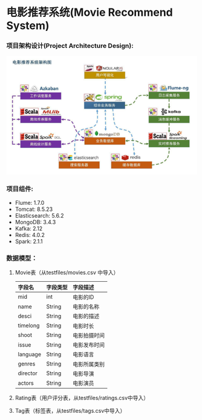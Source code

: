 # 电影推荐系统(Movie Recommend System)

### 项目架构设计(Project Architecture Design):

![image-20191127111530616](README.assets/image-20191127111530616.png)

### 项目组件:

- Flume: 1.7.0
- Tomcat:  8.5.23
- Elasticsearch: 5.6.2
- MongoDB: 3.4.3
- Kafka: 2.12
- Redis: 4.0.2
- Spark: 2.1.1

### 数据模型：

1. Movie表（从testfiles/movies.csv 中导入）

   | 字段名   | 字段类型 | 字段描述     |
   | -------- | -------- | ------------ |
   | mid      | int      | 电影的ID     |
   | name     | String   | 电影的名称   |
   | desci    | String   | 电影的描述   |
   | timelong | String   | 电影时长     |
   | shoot    | String   | 电影拍摄时间 |
   | issue    | String   | 电影发布时间 |
   | language | String   | 电影语言     |
   | genres   | String   | 电影所属类别 |
   | director | String   | 电影导演     |
   | actors   | String   | 电影演员     |

   
2. Rating表（用户评分表，从testfiles/ratings.csv中导入）

3. Tag表（标签表，从testfiles/tags.csv中导入）